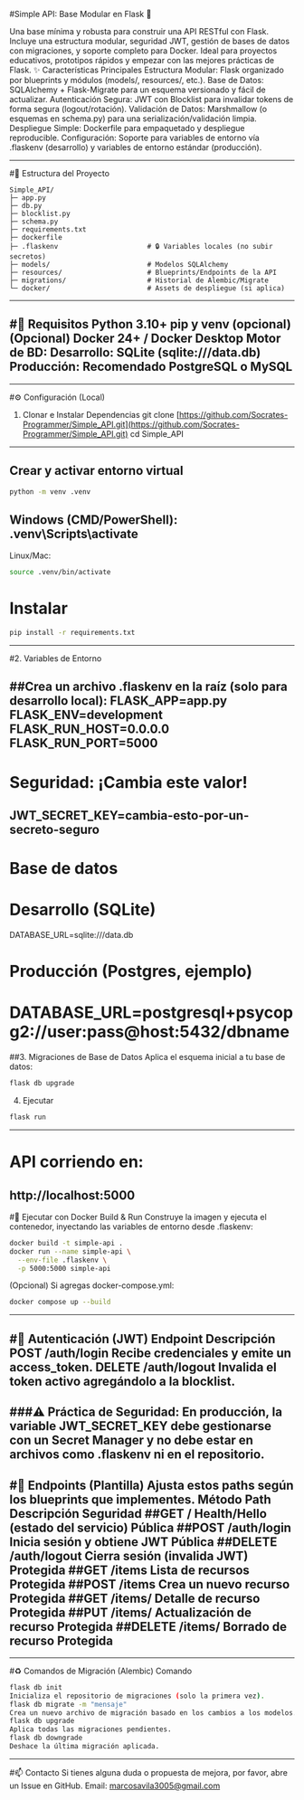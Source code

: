 #Simple API: Base Modular en Flask 🐍

Una base mínima y robusta para construir una API RESTful con Flask. Incluye una estructura modular, seguridad JWT, gestión de bases de datos con migraciones, y soporte completo para Docker.
Ideal para proyectos educativos, prototipos rápidos y empezar con las mejores prácticas de Flask.
✨ Características Principales
Estructura Modular: Flask organizado por blueprints y módulos (models/, resources/, etc.).
Base de Datos: SQLAlchemy + Flask-Migrate para un esquema versionado y fácil de actualizar.
Autenticación Segura: JWT con Blocklist para invalidar tokens de forma segura (logout/rotación).
Validación de Datos: Marshmallow (o esquemas en schema.py) para una serialización/validación limpia.
Despliegue Simple: Dockerfile para empaquetado y despliegue reproducible.
Configuración: Soporte para variables de entorno vía .flaskenv (desarrollo) y variables de entorno estándar (producción).

---
#📁 Estructura del Proyecto
```
Simple_API/
├─ app.py
├─ db.py
├─ blocklist.py
├─ schema.py
├─ requirements.txt
├─ dockerfile
├─ .flaskenv                      # 🔒 Variables locales (no subir secretos)
├─ models/                        # Modelos SQLAlchemy
├─ resources/                     # Blueprints/Endpoints de la API
├─ migrations/                    # Historial de Alembic/Migrate
└─ docker/                        # Assets de despliegue (si aplica)
```
---
#🧰 Requisitos
Python 3.10+
pip y venv (opcional)
(Opcional) Docker 24+ / Docker Desktop
Motor de BD:
Desarrollo: SQLite (sqlite:///data.db)
Producción: Recomendado PostgreSQL o MySQL
---

---
#⚙️ Configuración (Local)
1. Clonar e Instalar Dependencias
git clone [https://github.com/Socrates-Programmer/Simple_API.git](https://github.com/Socrates-Programmer/Simple_API.git)
cd Simple_API
---
## Crear y activar entorno virtual
```bash
python -m venv .venv
```
## Windows (CMD/PowerShell): .venv\Scripts\activate
Linux/Mac:
```bash
source .venv/bin/activate
```

# Instalar
```bash
pip install -r requirements.txt
```

---
#2. Variables de Entorno

##Crea un archivo .flaskenv en la raíz (solo para desarrollo local):
FLASK_APP=app.py
FLASK_ENV=development
FLASK_RUN_HOST=0.0.0.0
FLASK_RUN_PORT=5000
---

# Seguridad: ¡Cambia este valor!
JWT_SECRET_KEY=cambia-esto-por-un-secreto-seguro
---

# Base de datos
# Desarrollo (SQLite)
DATABASE_URL=sqlite:///data.db

# Producción (Postgres, ejemplo)
# DATABASE_URL=postgresql+psycopg2://user:pass@host:5432/dbname


##3. Migraciones de Base de Datos
Aplica el esquema inicial a tu base de datos:
```bash
flask db upgrade
```

4. Ejecutar
```bash
flask run
```
---
# API corriendo en: 
http://localhost:5000
---
#🐳 Ejecutar con Docker
Build & Run
Construye la imagen y ejecuta el contenedor, inyectando las variables de entorno desde .flaskenv:
```bash
docker build -t simple-api .
docker run --name simple-api \
  --env-file .flaskenv \
  -p 5000:5000 simple-api
```
(Opcional) Si agregas docker-compose.yml:
```bash
docker compose up --build
```
---
#🔑 Autenticación (JWT)
Endpoint
Descripción
POST /auth/login
Recibe credenciales y emite un access_token.
DELETE /auth/logout
Invalida el token activo agregándolo a la blocklist.
---
###⚠️ Práctica de Seguridad: En producción, la variable JWT_SECRET_KEY debe gestionarse con un Secret Manager y no debe estar en archivos como .flaskenv ni en el repositorio.
---
#🔌 Endpoints (Plantilla)
Ajusta estos paths según los blueprints que implementes.
Método
Path
Descripción
Seguridad
##GET
/
Health/Hello (estado del servicio)
Pública
##POST
/auth/login
Inicia sesión y obtiene JWT
Pública
##DELETE
/auth/logout
Cierra sesión (invalida JWT)
Protegida
##GET
/items
Lista de recursos
Protegida
##POST
/items
Crea un nuevo recurso
Protegida
##GET
/items/<id>
Detalle de recurso
Protegida
##PUT
/items/<id>
Actualización de recurso
Protegida
##DELETE
/items/<id>
Borrado de recurso
Protegida
---
---
#♻️ Comandos de Migración (Alembic)
Comando
```bash
flask db init
Inicializa el repositorio de migraciones (solo la primera vez).
flask db migrate -m "mensaje"
Crea un nuevo archivo de migración basado en los cambios a los modelos.
flask db upgrade
Aplica todas las migraciones pendientes.
flask db downgrade
Deshace la última migración aplicada.
```
---
#📫 Contacto
Si tienes alguna duda o propuesta de mejora, por favor, abre un Issue en GitHub.
Email: marcosavila3005@gmail.com
